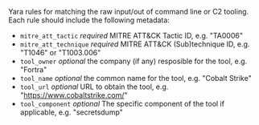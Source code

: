 Yara rules for matching the raw input/out of command line or C2 tooling. Each rule should include the following metadata:

* `mitre_att_tactic` *required* MITRE ATT&CK Tactic ID, e.g. "TA0006"
* `mitre_att_technique` *required*  MITRE ATT&CK (Sub)technique ID, e.g. "T1046" or "T1003.006"
* `tool_owner` *optional* the company (if any) resposible for the tool, e.g. "Fortra"
* `tool_name` *optional* the common name for the tool, e.g. "Cobalt Strike"
* `tool_url` *optional* URL to obtain the tool, e.g. "https://www.cobaltstrike.com/"
* `tool_component` *optional* The specific component of the tool if applicable, e.g. "secretsdump"
